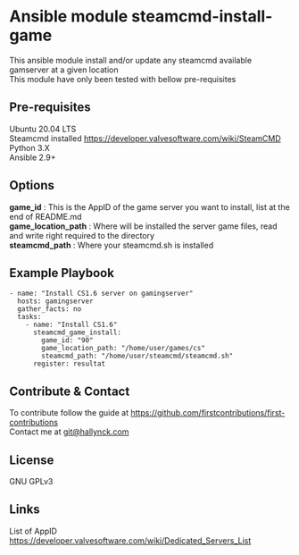 Ansible module steamcmd-install-game
=====================
This ansible module install and/or update any steamcmd available gamserver at a given location\
This module have only been tested with bellow pre-requisites

Pre-requisites
----------------
Ubuntu 20.04 LTS\
Steamcmd installed <https://developer.valvesoftware.com/wiki/SteamCMD>\
Python 3.X\
Ansible 2.9+

Options
----------------
**game_id** : This is the AppID of the game server you want to install, list at the end of README.md\
**game_location_path** : Where will be installed the server game files, read and write right required to the directory\
**steamcmd_path** : Where your steamcmd.sh is installed

Example Playbook
----------------

```
- name: "Install CS1.6 server on gamingserver"
  hosts: gamingserver
  gather_facts: no
  tasks:
    - name: "Install CS1.6"
      steamcmd_game_install:
        game_id: "90"
        game_location_path: "/home/user/games/cs"
        steamcmd_path: "/home/user/steamcmd/steamcmd.sh"
      register: resultat
```

Contribute & Contact
-----
To contribute follow the guide at <https://github.com/firstcontributions/first-contributions>\
Contact me at <git@hallynck.com>  

License
-------

GNU GPLv3

Links
-------
List of AppID <https://developer.valvesoftware.com/wiki/Dedicated_Servers_List>
